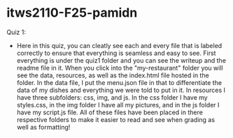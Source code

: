 # itws2110-F25-pamidn
Quiz 1:
-   Here in this quiz, you can cleatly see each and every file that is labeled correctly 
to ensure that everything is seamless and easy to see. First everything is under the quiz1
folder and you can see the writeup and the readme file in it. When you click into the 
"my-restaurant" folder you will see the data, resources, as well as the index.html file hosted in the folder. In the data file, I put the menu.json file in that to differentiate the data of my dishes and everything we were told to put in it. In resources I have three subfolders: css, img, and js. In the css folder I have my styles.css, in the img folder I have all my pictures, and in the js folder I have my script.js file. All of these files have been placed in there respective folders to make it easier to read and see when grading as well as formatting!

